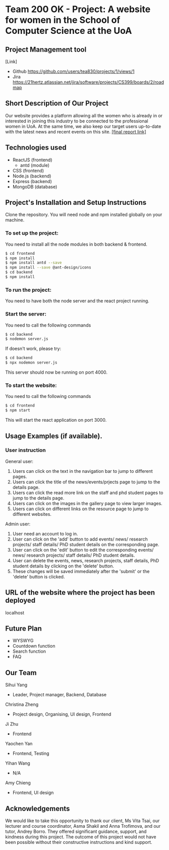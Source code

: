 # Team 200 OK - Project: A website for women in the School of Computer Science at the UoA

## Project Management tool
[Link]
- Github https://github.com/users/tea830/projects/1/views/1
- Jira https://21hertz.atlassian.net/jira/software/projects/CS399/boards/2/roadmap

## Short Description of Our Project
Our website provides a platform allowing all the women who is already in or interested in joining this industry to be connected to the professional women in UoA.
At the same time, we also keep our target users up-to-date with the latest news and recent events on this site.
[[final report link]](https://docs.google.com/document/d/1J1WOLyRU7KnnWI10wytJNRwFcBaSWhIYGnzGVX6YR6E/edit#heading=h.17gf7kgbgt5m)

## Technologies used
- ReactJS (frontend)
  - antd (module) 
- CSS (frontend)
- Node.js (backend)
- Express (backend)
- MongoDB (database)

## Project's Installation and Setup Instructions

Clone the repository. You will need node and npm installed globally on your machine.

### To set up the project:
You need to install all the node modules in both backend & frontend.

```sh
$ cd frontend
$ npm install
$ npm install antd --save
$ npm install --save @ant-design/icons
$ cd backend
$ npm install
```

### To run the project:
You need to have both the node server and the react project running.

### Start the server:
You need to call the following commands
```sh
$ cd backend
$ nodemon server.js
```
If doesn't work, please try:
```sh
$ cd backend
$ npx nodemon server.js
```

This server should now be running on port 4000.

### To start the website:
You need to call the following commands

```sh
$ cd frontend
$ npm start
```

This will start the react application on port 3000.


## Usage Examples (if available).

### User instruction
General user:
1. Users can click on the text in the navigation bar to jump to different pages.
2. Users can click the title of the news/events/prjects page to jump to the details page.
3. Users can click the read more link on the staff and phd student pages to jump to the details page.
4. Users can click on the images in the gallery page to view larger images.
5. Users can click on different links on the resource page to jump to different websites.

Admin user:
1. User need an account to log in.
2. User can click on the 'add' button to add events/ news/ research projects/ staff details/ PhD student details on the corresponding page.
3. User can click on the 'edit' button to edit the corresponding events/ news/ research projects/ staff details/ PhD student details.
4. User can delete the events, news, research projects, staff details, PhD student details by clicking on the 'delete' button. 
5. These changes will be saved immediately after the 'submit' or the 'delete' button is clicked. 


## URL of the website where the project has been deployed
localhost

## Future Plan 
- WYSWYG
- Countdown function
- Search function
- FAQ 

## Our Team
Sihui Yang
- Leader, Project manager, Backend, Database

Christina Zheng
- Project design, Organising, UI design, Frontend

Ji Zhu
- Frontend

Yaochen Yan
- Frontend, Testing

Yihan Wang
- N/A

Amy Chieng
- Frontend, UI design

## Acknowledgements
We would like to take this opportunity to thank our client, Ms Vita Tsai, our lecturer and course coordinator, Asma Shakil and Anna Trofimova, and our tutor, Andrey Borro. They offered significant guidance, support, and kindness during this project. The outcome of this project would not have been possible without their constructive instructions and kind support.

